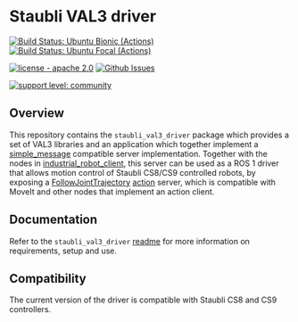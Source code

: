 # Staubli VAL3 driver

[![Build Status: Ubuntu Bionic (Actions)](https://github.com/ros-industrial/staubli_val3_driver/workflows/CI%20-%20Ubuntu%20Bionic/badge.svg?branch=master)](https://github.com/ros-industrial/staubli_val3_driver/actions?query=workflow%3A%22CI+-+Ubuntu+Bionic%22)
[![Build Status: Ubuntu Focal (Actions)](https://github.com/ros-industrial/staubli_val3_driver/workflows/CI%20-%20Ubuntu%20Focal/badge.svg?branch=master)](https://github.com/ros-industrial/staubli_val3_driver/actions?query=workflow%3A%22CI+-+Ubuntu+Focal%22)

[![license - apache 2.0](https://img.shields.io/:license-Apache%202.0-yellowgreen.svg)](https://opensource.org/licenses/Apache-2.0)
[![Github Issues](https://img.shields.io/github/issues/ros-industrial/staubli_val3_driver.svg)](http://github.com/ros-industrial/staubli_val3_driver/issues)

[![support level: community](https://img.shields.io/badge/support%20level-community-lightgray.svg)](http://rosindustrial.org/news/2016/10/7/better-supporting-a-growing-ros-industrial-software-platform)


## Overview

This repository contains the `staubli_val3_driver` package which provides a set of VAL3 libraries and an application which together implement a [simple_message][] compatible server implementation.
Together with the nodes in [industrial_robot_client][], this server can be used as a ROS 1 driver that allows motion control of Staubli CS8/CS9 controlled robots, by exposing a [FollowJointTrajectory][] [action][] server, which is compatible with MoveIt and other nodes that implement an action client.


## Documentation

Refer to the `staubli_val3_driver` [readme](./staubli_val3_driver/README.md) for more information on requirements, setup and use.


## Compatibility

The current version of the driver is compatible with Staubli CS8 and CS9 controllers.



[simple_message]: http://wiki.ros.org/simple_message
[industrial_robot_client]: http://wiki.ros.org/industrial_robot_client
[FollowJointTrajectory]: http://docs.ros.org/api/control_msgs/html/action/FollowJointTrajectory.html
[action]: http://wiki.ros.org/actionlib

